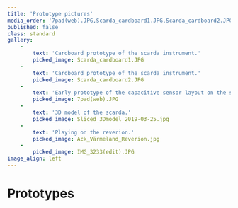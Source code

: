 ```yaml
---
title: 'Prototype pictures'
media_order: '7pad(web).JPG,Scarda_cardboard1.JPG,Scarda_cardboard2.JPG,Sliced_3Dmodel_2019-03-25.jpg,Ack_Värmeland_Reverion.jpg,IMG_3233(edit).JPG,IMG_3233(edit).JPG'
published: false
class: standard
gallery:
    -
        text: 'Cardboard prototype of the scarda instrument.'
        picked_image: Scarda_cardboard1.JPG
    -
        text: 'Cardboard prototype of the scarda instrument.'
        picked_image: Scarda_cardboard2.JPG
    -
        text: 'Early prototype of the capacitive sensor layout on the scarda instrument.'
        picked_image: 7pad(web).JPG
    -
        text: '3D model of the scarda.'
        picked_image: Sliced_3Dmodel_2019-03-25.jpg
    -
        text: 'Playing on the reverion.'
        picked_image: Ack_Värmeland_Reverion.jpg
    -
        picked_image: IMG_3233(edit).JPG
image_align: left
---
```


# Prototypes